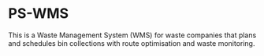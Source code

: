 # PS-WMS
This is a Waste Management System (WMS) for waste companies that plans and schedules bin collections with route optimisation and waste monitoring.
